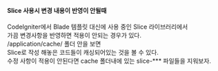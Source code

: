 #### Slice 사용시 변경 내용이 반영이 안될때
CodeIgniter에서 Blade 템플릿 대신에 사용 중인 Slice 라이브러리에서  
가끔 변경사항을 반영하면 적용이 안되는 경우가 있다.   
/application/cache/ 폴더 안을 보면   
Slice로 작성 해놓은 코드들이 캐싱되어있는 것을 볼 수 있다.   
수정 사항이 적용이 안된다면 cache 폴더내에 있는 slice-*** 파일들을 지워보자. 